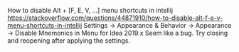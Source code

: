 How to disable Alt + [F, E, V, …] menu shortcuts in intellij
https://stackoverflow.com/questions/44871910/how-to-disable-alt-f-e-v-menu-shortcuts-in-intellij
Settings -> Appearance & Behavior -> Appearance -> Disable Mnemonics in Menu
for Idea 2019.x Seem like a bug. Try closing and reopening after applying the settings. 

